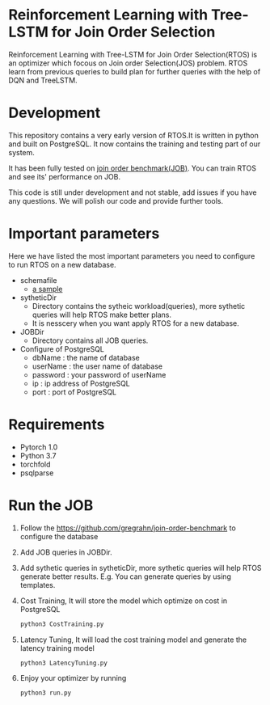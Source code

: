 # Reinforcement Learning with Tree-LSTM for Join Order Selection
Reinforcement Learning with Tree-LSTM for Join Order Selection(RTOS) is an optimizer which focous on Join order Selection(JOS) problem.  RTOS learn from previous queries to build plan for further queries with the help of DQN and TreeLSTM.

# Development

This repository contains a very early version of RTOS.It is written in python and built on PostgreSQL. It now contains the training and testing part of our system. 

It has been fully tested on <a href="http://www.vldb.org/pvldb/vol9/p204-leis.pdf">join order benchmark(JOB)</a>. You can train RTOS and see its' performance on JOB.

This code is still under development and not stable, add issues if you have any questions. We will polish our code and provide further tools. 

# Important parameters
Here we have listed the most important parameters you need to configure to run RTOS on a new database. 

- schemafile
    - <a href ="https://github.com/gregrahn/join-order-benchmark/blob/master/schema.sql"> a sample</a>
- sytheticDir
    - Directory contains the sytheic workload(queries), more sythetic queries will help RTOS make better plans. 
    - It is nesscery when you want apply RTOS for a new database.  
- JOBDir
    - Directory contains all JOB queries. 
- Configure of PostgreSQL
    - dbName : the name of database 
    - userName : the user name of database
    - password : your password of userName
    - ip : ip address of PostgreSQL
    - port : port of PostgreSQL

# Requirements
- Pytorch 1.0
- Python 3.7
- torchfold
- psqlparse

# Run the JOB 
1. Follow the https://github.com/gregrahn/join-order-benchmark to configure the database
2. Add JOB queries in JOBDir.
3. Add sythetic queries in sytheticDir, more sythetic queries will help RTOS generate better results. E.g. You can generate queries by using templates.
4. Cost Training, It will store the model which optimize on cost in PostgreSQL
    ```sh
    python3 CostTraining.py
    ```
  
5. Latency Tuning, It will load the cost training model and generate the latency training model
	```sh
	python3 LatencyTuning.py 
    ```

6. Enjoy your optimizer by running
    ```sh
    python3 run.py
    ```

